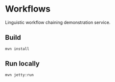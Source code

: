Workflows
=========

Linguistic workflow chaining demonstration service.


Build
-----
```
mvn install
```

Run locally
-----------
```
mvn jetty:run
```
